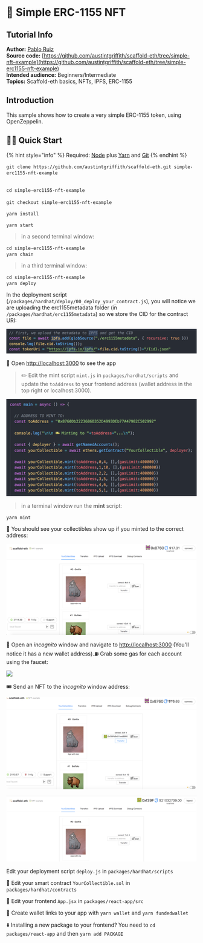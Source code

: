 # 🎫 Simple ERC-1155 NFT

## Tutorial Info

**Author:** [Pablo Ruiz](https://github.com/pabloruiz55)  
**Source code:** [https://github.com/austintgriffith/scaffold-eth/tree/simple-nft-example](https://github.com/austintgriffith/scaffold-eth/tree/simple-erc1155-nft-example)  
**Intended audience:** Beginners/Intermediate  
**Topics:** Scaffold-eth basics, NFTs, IPFS, ERC-1155

## Introduction

This sample shows how to create a very simple ERC-1155 token, using OpenZeppelin.

## 🏃‍♀️ Quick Start

{% hint style="info" %}
Required: [Node](https://nodejs.org/dist/latest-v12.x/) plus [Yarn](https://classic.yarnpkg.com/en/docs/install/) and [Git](https://git-scm.com/downloads)
{% endhint %}

```
git clone https://github.com/austintgriffith/scaffold-eth.git simple-erc1155-nft-example
```

```text

cd simple-erc1155-nft-example

git checkout simple-erc1155-nft-example
```

```text
yarn install
```

```text
yarn start
```

> in a second terminal window:

```text
cd simple-erc1155-nft-example
yarn chain
```

> in a third terminal window:

```text
cd simple-erc1155-nft-example
yarn deploy
```

In the deployment script \(`/packages/hardhat/deploy/00_deploy_your_contract.js`\), you will notice we are uploading the erc1155metadata folder \(in `/packages/hardhat/erc1155metadata`\) so we store the CID for the contract URI:

![](../.gitbook/assets/screen-shot-2021-06-30-at-2.02.20-pm.png)

📱 Open [http://localhost:3000](http://localhost:3000/) to see the app

> ✏️ Edit the mint script `mint.js` in `packages/hardhat/scripts` and update the `toAddress` to your frontend address \(wallet address in the top right or localhost:3000\).

![](../.gitbook/assets/screen-shot-2021-06-30-at-1.48.39-pm.png)

> in a terminal window run the **mint** script:

```text
yarn mint
```

👀 You should see your collectibles show up if you minted to the correct address:

![](../.gitbook/assets/screen-shot-2021-06-30-at-1.53.49-pm.png)

👛 Open an _incognito_ window and navigate to [http://localhost:3000](http://localhost:3000/) \(You'll notice it has a new wallet address\).⛽️ Grab some gas for each account using the faucet:

![](https://user-images.githubusercontent.com/2653167/109543971-35b10f00-7a84-11eb-832e-36d6b66afbe7.png)

🎟 Send an NFT to the _incognito_ window address:

![](../.gitbook/assets/screen-shot-2021-06-30-at-1.56.44-pm.png)

![](../.gitbook/assets/screen-shot-2021-06-30-at-1.59.01-pm.png)

Edit your deployment script `deploy.js` in `packages/hardhat/scripts`

🔏 Edit your smart contract `YourCollectible.sol` in `packages/hardhat/contracts`

📝 Edit your frontend `App.jsx` in `packages/react-app/src`

🔑 Create wallet links to your app with `yarn wallet` and `yarn fundedwallet`

⬇️ Installing a new package to your frontend? You need to `cd packages/react-app` and then `yarn add PACKAGE`

